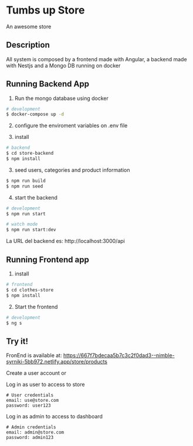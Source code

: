 # Tumbs up Store

An awesome store

## Description

All system is composed by a frontend made with Angular, a backend made with Nestjs and a Mongo DB running on docker

## Running Backend App

1. Run the mongo database using docker

```bash
# development
$ docker-compose up -d
```

2. configure the enviroment variables on .env file

3. install

```bash
# backend
$ cd store-backend
$ npm install
```

3. seed users, categories and product information

```bash
$ npm run build
$ npm run seed
```

4. start the backend

```bash
# development
$ npm run start

# watch mode
$ npm run start:dev

```

La URL del backend es: http://localhost:3000/api

## Running Frontend app

1. install

```bash
# frontend
$ cd clothes-store
$ npm install
```

2. Start the frontend

```bash
# development
$ ng s

```

## Try it!

FronEnd is available at: https://667f7bdecaa5b7c3c2f0dad3--nimble-syrniki-5bb972.netlify.app/store/products

Create a user account or

Log in as user to access to store

```
# User credentials
email: use@store.com
password: user123
```

Log in as admin to access to dashboard

```
# Admin credentials
email: admin@store.com
password: admin123
```
